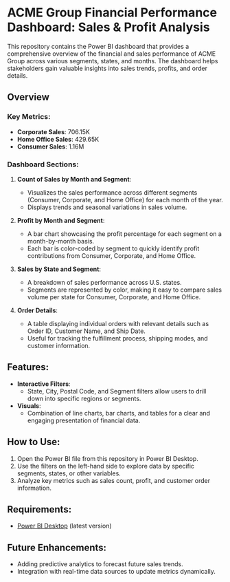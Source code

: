 # ACME Group Financial Performance Dashboard: Sales & Profit Analysis

This repository contains the Power BI dashboard that provides a comprehensive overview of the financial and sales performance of ACME Group across various segments, states, and months. The dashboard helps stakeholders gain valuable insights into sales trends, profits, and order details.

## Overview

### Key Metrics:
- **Corporate Sales**: 706.15K
- **Home Office Sales**: 429.65K
- **Consumer Sales**: 1.16M

### Dashboard Sections:
1. **Count of Sales by Month and Segment**:
   - Visualizes the sales performance across different segments (Consumer, Corporate, and Home Office) for each month of the year.
   - Displays trends and seasonal variations in sales volume.

2. **Profit by Month and Segment**:
   - A bar chart showcasing the profit percentage for each segment on a month-by-month basis.
   - Each bar is color-coded by segment to quickly identify profit contributions from Consumer, Corporate, and Home Office.

3. **Sales by State and Segment**:
   - A breakdown of sales performance across U.S. states.
   - Segments are represented by color, making it easy to compare sales volume per state for Consumer, Corporate, and Home Office.

4. **Order Details**:
   - A table displaying individual orders with relevant details such as Order ID, Customer Name, and Ship Date.
   - Useful for tracking the fulfillment process, shipping modes, and customer information.

## Features:
- **Interactive Filters**:
  - State, City, Postal Code, and Segment filters allow users to drill down into specific regions or segments.
- **Visuals**:
  - Combination of line charts, bar charts, and tables for a clear and engaging presentation of financial data.
  
## How to Use:
1. Open the Power BI file from this repository in Power BI Desktop.
2. Use the filters on the left-hand side to explore data by specific segments, states, or other variables.
3. Analyze key metrics such as sales count, profit, and customer order information.

## Requirements:
- [Power BI Desktop](https://powerbi.microsoft.com/en-us/desktop/) (latest version)

## Future Enhancements:
- Adding predictive analytics to forecast future sales trends.
- Integration with real-time data sources to update metrics dynamically.
  


